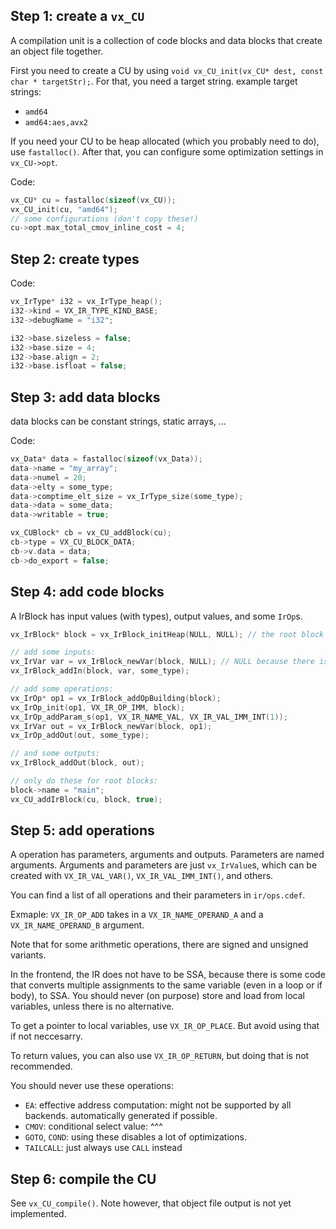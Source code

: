 ## Step 1: create a `vx_CU`
A compilation unit is a collection of code blocks and data blocks that create an object file together.

First you need to create a CU by using `void vx_CU_init(vx_CU* dest, const char * targetStr);`.
For that, you need a target string.
example target strings:
- `amd64`
- `amd64:aes,avx2`

If you need your CU to be heap allocated (which you probably need to do), use `fastalloc()`.
After that, you can configure some optimization settings in `vx_CU->opt`.

Code:
```c 
vx_CU* cu = fastalloc(sizeof(vx_CU));
vx_CU_init(cu, "amd64");
// some configurations (don't copy these!)
cu->opt.max_total_cmov_inline_cost = 4;
```

## Step 2: create types
Code:
```c 
vx_IrType* i32 = vx_IrType_heap();
i32->kind = VX_IR_TYPE_KIND_BASE;
i32->debugName = "i32";

i32->base.sizeless = false;
i32->base.size = 4;
i32->base.align = 2;
i32->base.isfloat = false;
```

## Step 3: add data blocks
data blocks can be constant strings, static arrays, ...

Code:
```c 
vx_Data* data = fastalloc(sizeof(vx_Data));
data->name = "my_array";
data->numel = 20;
data->elty = some_type;
data->comptime_elt_size = vx_IrType_size(some_type);
data->data = some_data;
data->writable = true;

vx_CUBlock* cb = vx_CU_addBlock(cu);
cb->type = VX_CU_BLOCK_DATA;
cb->v.data = data;
cb->do_export = false;
```

## Step 4: add code blocks 
A IrBlock has input values (with types), output values, and some `IrOp`s.

```c 
vx_IrBlock* block = vx_IrBlock_initHeap(NULL, NULL); // the root block (of a function) does not have parents

// add some inputs:
vx_IrVar var = vx_IrBlock_newVar(block, NULL); // NULL because there is no declaration (because it's in the args) 
vx_IrBlock_addIn(block, var, some_type);

// add some operations:
vx_IrOp* op1 = vx_IrBlock_addOpBuilding(block);
vx_IrOp_init(op1, VX_IR_OP_IMM, block);
vx_IrOp_addParam_s(op1, VX_IR_NAME_VAL, VX_IR_VAL_IMM_INT(1));
vx_IrVar out = vx_IrBlock_newVar(block, op1);
vx_IrOp_addOut(out, some_type);

// and some outputs:
vx_IrBlock_addOut(block, out);

// only do these for root blocks:
block->name = "main";
vx_CU_addIrBlock(cu, block, true);
```

## Step 5: add operations
A operation has parameters, arguments and outputs.
Parameters are named arguments.
Arguments and parameters are just `vx_IrValue`s, which can be created with `VX_IR_VAL_VAR()`, `VX_IR_VAL_IMM_INT()`, and others.

You can find a list of all operations and their parameters in `ir/ops.cdef`.

Exmaple: `VX_IR_OP_ADD` takes in a `VX_IR_NAME_OPERAND_A` and a `VX_IR_NAME_OPERAND_B` argument.

Note that for some arithmetic operations, there are signed and unsigned variants.

In the frontend, the IR does not have to be SSA, because there is some code that converts multiple assignments to the same variable 
(even in a loop or if body), to SSA. You should never (on purpose) store and load from local variables, unless there is no alternative.

To get a pointer to local variables, use `VX_IR_OP_PLACE`. But avoid using that if not neccesarry.

To return values, you can also use `VX_IR_OP_RETURN`, but doing that is not recommended.

You should never use these operations:
- `EA`: effective address computation: might not be supported by all backends. automatically generated if possible.
- `CMOV`: conditional select value:    ^^^
- `GOTO`, `COND`: using these disables a lot of optimizations.
- `TAILCALL`: just always use `CALL` instead

## Step 6: compile the CU 
See `vx_CU_compile()`. Note however, that object file output is not yet implemented.

